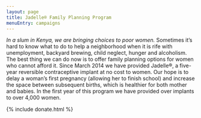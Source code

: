 ```yaml
---
layout: page
title: Jadelle® Family Planning Program
menuEntry: campaigns
---
```


*In a slum in Kenya, we are bringing choices to poor women.*
Sometimes it’s hard to know what to do to help a neighborhood when it is rife
with unemployment, backyard brewing, child neglect, hunger and alcoholism. The
best thing we can do now is to offer family planning options for women who
cannot afford it. Since March 2014 we have provided Jadelle®, a five-year
reversible contraceptive implant at no cost to women. Our hope is to delay a
woman’s first pregnancy (allowing her to finish school) and increase the space
between subsequent births, which is healthier for both mother and babies. In
the first year of this program we have provided over implants to over 4,000
women.

{% include donate.html %}
